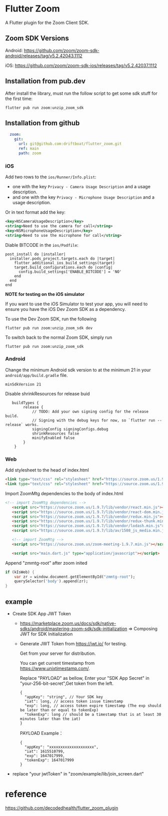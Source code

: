 # Flutter Zoom
A Flutter plugin for the Zoom Client SDK.

## Zoom SDK Versions

Android: https://github.com/zoom/zoom-sdk-android/releases/tag/v5.2.42043.1112
 
iOS: https://github.com/zoom/zoom-sdk-ios/releases/tag/v5.2.42037.1112

## Installation from pub.dev

After install the library, must run the follow script to get some sdk stuff for the first time:
```shell script
flutter pub run zoom:unzip_zoom_sdk
```
## Installation from github

```yaml
  zoom:
    git:
      url: git@github.com:driftboat/flutter_zoom.git
      ref: main
      path: zoom
```

### iOS

Add two rows to the `ios/Runner/Info.plist`:

- one with the key `Privacy - Camera Usage Description` and a usage description.
- and one with the key `Privacy - Microphone Usage Description` and a usage description.

Or in text format add the key:

```xml
<key>NSCameraUsageDescription</key>
<string>Need to use the camera for call</string>
<key>NSMicrophoneUsageDescription</key>
<string>Need to use the microphone for call</string>
```


Diable BITCODE in the `ios/Podfile`:

```
post_install do |installer|
  installer.pods_project.targets.each do |target|
    flutter_additional_ios_build_settings(target)
    target.build_configurations.each do |config|
      config.build_settings['ENABLE_BITCODE'] = 'NO'
    end
  end
end
```

**NOTE for testing on the iOS simulator**

If you want to use the iOS Simulator to test your app, you will need to ensure you have the iOS Dev Zoom SDK as a dependency. 

To use the Dev Zoom SDK, run the following
```shell script
flutter pub run zoom:unzip_zoom_sdk dev
```
    
To switch back to the normal Zoom SDK, simply run

```shell script
flutter pub run zoom:unzip_zoom_sdk
```

### Android

Change the minimum Android sdk version to at the minimum 21 in your `android/app/build.gradle` file.

```
minSdkVersion 21
```

Disable shrinkResources for release buid
```
   buildTypes {
        release {
            // TODO: Add your own signing config for the release build.
            // Signing with the debug keys for now, so `flutter run --release` works.
            signingConfig signingConfigs.debug
            shrinkResources false 
            minifyEnabled false
        }
    }
```

### Web

Add stylesheet to the head of index.html
```html
<link type="text/css" rel="stylesheet" href="https://source.zoom.us/1.9.7/css/bootstrap.css" />
<link type="text/css" rel="stylesheet" href="https://source.zoom.us/1.9.7/css/react-select.css" />
```
Import ZoomMtg dependencies to the body of index.html
```html
<!-- import ZoomMtg dependencies -->
   <script src="https://source.zoom.us/1.9.7/lib/vendor/react.min.js"></script>
   <script src="https://source.zoom.us/1.9.7/lib/vendor/react-dom.min.js"></script>
   <script src="https://source.zoom.us/1.9.7/lib/vendor/redux.min.js"></script>
   <script src="https://source.zoom.us/1.9.7/lib/vendor/redux-thunk.min.js"></script>
   <script src="https://source.zoom.us/1.9.7/lib/vendor/lodash.min.js"></script>
   <script src="https://source.zoom.us/1.9.7/lib/av/1508_js_media.min.js"></script>

   <!-- import ZoomMtg -->
   <script src="https://source.zoom.us/zoom-meeting-1.9.7.min.js"></script>

   <script src="main.dart.js" type="application/javascript"></script>
```
Append "zmmtg-root" after zoom inited 
```dart
if (kIsWeb) {
    var zr = window.document.getElementById("zmmtg-root");
    querySelector('body').append(zr);
}
```

## example
- Create SDK App JWT Token
  - https://marketplace.zoom.us/docs/sdk/native-sdks/android/mastering-zoom-sdk/sdk-initialization => Composing JWT for SDK Initialization
  - Generate JWT Token from https://jwt.io/ for testing. 
  
    Get from your server for distribution. 
    
    You can get current timestamp from https://www.unixtimestamp.com/. 
    
    Replace "PAYLOAD" as bellow, Enter your "SDK App Secret" in "your-256-bit-secret",Get  token from the left. 
    
    ```
    {
      "appKey": "string", // Your SDK key
      "iat": long, // access token issue timestamp
      "exp": long, // access token expire timestamp (The exp should be later than or equal to tokenExp)
      "tokenExp": long // should be a timestamp that is at least 30 minutes later than the iat)
    }
    ```
    PAYLOAD Example：  
    ```
    {
      "appKey": "xxxxxxxxxxxxxxxxxxxx", 
      "iat": 1615510799, 
      "exp": 1647017999, 
      "tokenExp": 1647017999 
    }
    ```
-  replace "your jwtToken" in "zoom/example/lib/join_screen.dart"

# reference
https://github.com/decodedhealth/flutter_zoom_plugin
